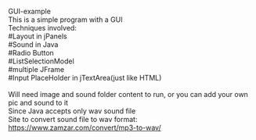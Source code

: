 GUI-example\
This is a simple program with a GUI\
Techniques involved: \
#Layout in jPanels\
#Sound in Java\
#Radio Button\
#ListSelectionModel\
#multiple JFrame\
#Input PlaceHolder in jTextArea(just like HTML)\
  \
Will need image and sound folder content to run, or you can add your own pic and sound to it\
Since Java accepts only wav sound file\
Site to convert sound file to wav format: https://www.zamzar.com/convert/mp3-to-wav/


